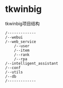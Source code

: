 # tkwinbig
tkwinbig项目结构

```
/-------------
/--webui
/--web_service
    /--user
    /--item
    /--rank
    /--rpa
/--intelligent_assistant
/--conf
/--utils
/--db
/-------------
```

